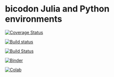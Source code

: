 # bicodon Julia and Python environments

[![Coverage Status](https://coveralls.io/repos/github/LaGuer/bicodon/badge.svg)](https://coveralls.io/github/LaGuer/bicodon)

[![Build status](https://ci.appveyor.com/api/projects/status/w6s5tb7qya5aoh1q?svg=true)](https://ci.appveyor.com/project/LaGuer/bicodon)
          
[![Build Status](https://travis-ci.org/LaGuer/bicodon.svg?branch=master)](https://travis-ci.org/LaGuer/bicodon)

[![Binder](http://mybinder.org/badge.svg)](http://beta.mybinder.org/v2/gh/laguer/bicodon/master)

[![Colab](https://colab.research.google.com/assets/colab-badge.svg)](https://colab.research.google.com/github/laguer/bicodon/blob/master/julia.ipynb)
